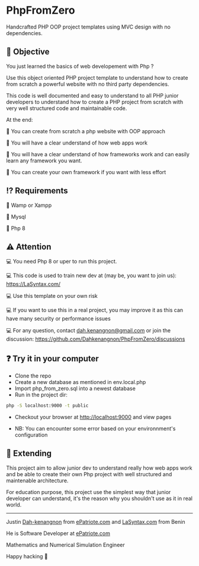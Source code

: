 # PhpFromZero

Handcrafted PHP OOP project templates using MVC design with no dependencies.

## :dart: Objective

You just learned the basics of web developement with Php ?

Use this object oriented PHP project template to understand how to create from scratch a powerful website with no third party dependencies.

This code is well documented and easy to understand to all PHP junior developers to understand how to create a PHP project from scratch with very well structured code and maintainable code.



At the end:

:pushpin:  You can create from scratch a php website with OOP approach

:pushpin: You will have a clear understand of how web apps work

:pushpin: You will have a clear understand of how frameworks  work and can easily learn any framework you want.

:pushpin: You can create your own framework if you want with less effort

## :interrobang: Requirements

:red_circle: Wamp or Xampp

:red_circle: Mysql

:red_circle: Php 8

## :warning: Attention

:computer: You need Php 8 or uper to run this project.

:computer: This code is used to train new dev at (may be, you want to join us): <https://LaSyntax.com/>

:computer: Use this template on your own risk

:computer: If you want to use this in a real project, you may improve it as this can have many security or performance issues

:computer: For any question, contact dah.kenangnon@gmail.com or join the discussion: <https://github.com/Dahkenangnon/PhpFromZero/discussions>

## :question: Try it in your computer

- Clone the repo
- Create a new database as mentioned in env.local.php
- Import php_from_zero.sql into a newest database
- Run in the project dir:

```bash
php -S localhost:9000 -t public 
```

- Checkout your browser at <http://localhost:9000> and view pages

- NB: You can encounter some error based on your environnment's configuration

## :electric_plug: Extending

This project aim to allow junior dev to understand really how web apps work  and be able to create their own Php project with well structured and maintenable architecture.

For education purpose, this project use the simplest way that junior developer can understand, it's the reason why you shouldn't use as it in real world.


________________________________________

Justin [Dah-kenangnon](https://twitter.com/Dahkenangnon) from [ePatriote.com](https://ePatriote.com) and [LaSyntax.com](https://LaSyntax.com) from Benin


He is Software Developer at [ePatriote.com](https://ePatriote.com)

Mathematics and Numerical Simulation Engineer


Happy hacking :rocket:
